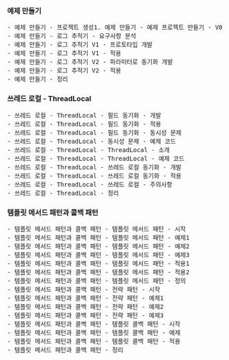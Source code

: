 ### 예제 만들기
<pre>
- 예제 만들기 - 프로젝트 생성1. 예제 만들기 - 예제 프로젝트 만들기 - V0
- 예제 만들기 - 로그 추적기 - 요구사항 분석
- 예제 만들기 - 로그 추적기 V1 - 프로토타입 개발
- 예제 만들기 - 로그 추적기 V1 - 적용
- 예제 만들기 - 로그 추적기 V2 - 파라미터로 동기화 개발
- 예제 만들기 - 로그 추적기 V2 - 적용
- 예제 만들기 - 정리
</pre>

### 쓰레드 로컬 - ThreadLocal
<pre>
- 쓰레드 로컬 - ThreadLocal - 필드 동기화 - 개발
- 쓰레드 로컬 - ThreadLocal - 필드 동기화 - 적용
- 쓰레드 로컬 - ThreadLocal - 필드 동기화 - 동시성 문제
- 쓰레드 로컬 - ThreadLocal - 동시성 문제 - 예제 코드
- 쓰레드 로컬 - ThreadLocal - ThreadLocal - 소개
- 쓰레드 로컬 - ThreadLocal - ThreadLocal - 예제 코드
- 쓰레드 로컬 - ThreadLocal - 쓰레드 로컬 동기화 - 개발
- 쓰레드 로컬 - ThreadLocal - 쓰레드 로컬 동기화 - 적용
- 쓰레드 로컬 - ThreadLocal - 쓰레드 로컬 - 주의사항
- 쓰레드 로컬 - ThreadLocal - 정리
</pre>

### 템플릿 메서드 패턴과 콜백 패턴
<pre>
- 템플릿 메서드 패턴과 콜백 패턴 - 템플릿 메서드 패턴 - 시작
- 템플릿 메서드 패턴과 콜백 패턴 - 템플릿 메서드 패턴 - 예제1
- 템플릿 메서드 패턴과 콜백 패턴 - 템플릿 메서드 패턴 - 예제2
- 템플릿 메서드 패턴과 콜백 패턴 - 템플릿 메서드 패턴 - 예제3
- 템플릿 메서드 패턴과 콜백 패턴 - 템플릿 메서드 패턴 - 적용1
- 템플릿 메서드 패턴과 콜백 패턴 - 템플릿 메서드 패턴 - 적용2
- 템플릿 메서드 패턴과 콜백 패턴 - 템플릿 메서드 패턴 - 정의
- 템플릿 메서드 패턴과 콜백 패턴 - 전략 패턴 - 시작
- 템플릿 메서드 패턴과 콜백 패턴 - 전략 패턴 - 예제1
- 템플릿 메서드 패턴과 콜백 패턴 - 전략 패턴 - 예제2
- 템플릿 메서드 패턴과 콜백 패턴 - 전략 패턴 - 예제3
- 템플릿 메서드 패턴과 콜백 패턴 - 템플릿 콜백 패턴 - 시작
- 템플릿 메서드 패턴과 콜백 패턴 - 템플릿 콜백 패턴 - 예제
- 템플릿 메서드 패턴과 콜백 패턴 - 템플릿 콜백 패턴 - 적용
- 템플릿 메서드 패턴과 콜백 패턴 - 정리
</pre>
